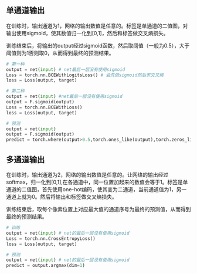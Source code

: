 ## 单通道输出

在训练时，输出通道为1，网络的输出数值是任意的。标签是单通道的二值图，对输出使用sigmoid，使其数值归一化到[0,1]，然后和标签做交叉熵损失。

训练结束后，将输出的output经过sigmoid函数，然后取阈值（一般为0.5），大于阈值则为1否则取0，从而得到最终的预测结果。

```python
# 第一种
output = net(input) # net最后一层没有使用sigmoid
Loss = torch.nn.BCEWithLogitsLoss() # 会先做sigmoid然后求交叉熵
loss = Loss(output, target)

# 第二种
output = net(input) #net最后一层没有使用sigmoid
output = F.sigmoid(output)
Loss = torch.nn.BCEWithLoss()
loss = Loss(output, target)

# 预测
output = net(input)
output = F.sigmoid(output)
predict = torch.where(output>0.5,torch.ones_like(output),torch.zeros_like(output))
```



## 多通道输出

在训练时，输出通道为2，网络的输出数值是任意的。让网络的输出经过softmax，归一化到[0,1],在各通道中，同一位置加起来的数值会等于1。标签是单通道的二值图，首先使用one-hot编码，使其变为二通道，当前通道值为1，另一通道上就为0。然后将输出和标签做交叉熵损失。

训练结束后，取每个像素位置上对应最大值的通道序号为最终的预测值，从而得到最终的预测结果。

```python
# 训练
output = net(input) # net的最后一层没有使用sigmoid
Loss = torch.nn.CrossEntropyLoss()
loss = Loss(output, target)

# 预测
output = net(input) # net的最后一层没有使用sigmoid
predict = output.argmax(dim=1)
```

